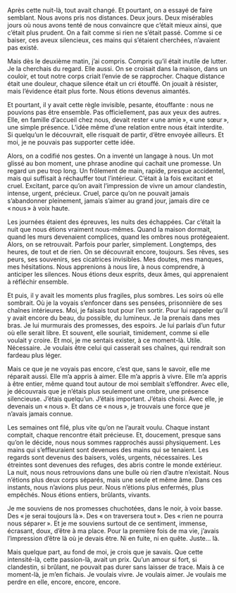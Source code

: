 Après cette nuit-là, tout avait changé. Et pourtant, on a essayé de faire semblant. Nous avons pris nos distances. Deux jours. Deux misérables jours où nous avons tenté de nous convaincre que c’était mieux ainsi, que c’était plus prudent. On a fait comme si rien ne s’était passé. Comme si ce baiser, ces aveux silencieux, ces mains qui s’étaient cherchées, n’avaient pas existé.

Mais dès le deuxième matin, j’ai compris. Compris qu’il était inutile de lutter. Je la cherchais du regard. Elle aussi. On se croisait dans la maison, dans un couloir, et tout notre corps criait l’envie de se rapprocher. Chaque distance était une douleur, chaque silence était un cri étouffé. On jouait à résister, mais l’évidence était plus forte. Nous étions devenus aimantés.

Et pourtant, il y avait cette règle invisible, pesante, étouffante : nous ne pouvions pas être ensemble. Pas officiellement, pas aux yeux des autres. Elle, en famille d’accueil chez nous, devait rester « une amie », « une sœur », une simple présence. L’idée même d’une relation entre nous était interdite. Si quelqu’un le découvrait, elle risquait de partir, d’être envoyée ailleurs. Et moi, je ne pouvais pas supporter cette idée.

Alors, on a codifié nos gestes. On a inventé un langage à nous. Un mot glissé au bon moment, une phrase anodine qui cachait une promesse. Un regard un peu trop long. Un frôlement de main, rapide, presque accidentel, mais qui suffisait à réchauffer tout l’intérieur. C’était à la fois excitant et cruel. Excitant, parce qu’on avait l’impression de vivre un amour clandestin, intense, urgent, précieux. Cruel, parce qu’on ne pouvait jamais s’abandonner pleinement, jamais s’aimer au grand jour, jamais dire ce « nous » à voix haute.

Les journées étaient des épreuves, les nuits des échappées. Car c’était la nuit que nous étions vraiment nous-mêmes. Quand la maison dormait, quand les murs devenaient complices, quand les ombres nous protégeaient. Alors, on se retrouvait. Parfois pour parler, simplement. Longtemps, des heures, de tout et de rien. On se découvrait encore, toujours. Ses rêves, ses peurs, ses souvenirs, ses cicatrices invisibles. Mes doutes, mes manques, mes hésitations. Nous apprenions à nous lire, à nous comprendre, à anticiper les silences. Nous étions deux esprits, deux âmes, qui apprenaient à réfléchir ensemble.

Et puis, il y avait les moments plus fragiles, plus sombres. Les soirs où elle sombrait. Où je la voyais s’enfoncer dans ses pensées, prisonnière de ses chaînes intérieures. Moi, je faisais tout pour l’en sortir. Pour lui rappeler qu’il y avait encore du beau, du possible, du lumineux. Je la prenais dans mes bras. Je lui murmurais des promesses, des espoirs. Je lui parlais d’un futur où elle serait libre. Et souvent, elle souriait, timidement, comme si elle voulait y croire. Et moi, je me sentais exister, à ce moment-là. Utile. Nécessaire. Je voulais être celui qui casserait ses chaînes, qui rendrait son fardeau plus léger.

Mais ce que je ne voyais pas encore, c’est que, sans le savoir, elle me réparait aussi. Elle m’a appris à aimer. Elle m’a appris à vivre. Elle m’a appris à être entier, même quand tout autour de moi semblait s’effondrer. Avec elle, je découvrais que je n’étais plus seulement une ombre, une présence silencieuse. J’étais quelqu’un. J’étais important. J’étais choisi. Avec elle, je devenais un « nous ». Et dans ce « nous », je trouvais une force que je n’avais jamais connue.

Les semaines ont filé, plus vite qu’on ne l’aurait voulu. Chaque instant comptait, chaque rencontre était précieuse. Et, doucement, presque sans qu’on le décide, nous nous sommes rapprochés aussi physiquement. Les mains qui s’effleuraient sont devenues des mains qui se tenaient. Les regards sont devenus des baisers, volés, urgents, nécessaires. Les étreintes sont devenues des refuges, des abris contre le monde extérieur. La nuit, nous nous retrouvions dans une bulle où rien d’autre n’existait. Nous n’étions plus deux corps séparés, mais une seule et même âme. Dans ces instants, nous n’avions plus peur. Nous n’étions plus enfermés, plus empêchés. Nous étions entiers, brûlants, vivants.

Je me souviens de nos promesses chuchotées, dans le noir, à voix basse. Des « je serai toujours là ». Des « on traversera tout ». Des « rien ne pourra nous séparer ». Et je me souviens surtout de ce sentiment, immense, écrasant, doux, d’être à ma place. Pour la première fois de ma vie, j’avais l’impression d’être là où je devais être. Ni en fuite, ni en quête. Juste… là.

Mais quelque part, au fond de moi, je crois que je savais. Que cette intensité-là, cette passion-là, avait un prix. Qu’un amour si fort, si clandestin, si brûlant, ne pouvait pas durer sans laisser de trace. Mais à ce moment-là, je m’en fichais. Je voulais vivre. Je voulais aimer. Je voulais me perdre en elle, encore, encore, encore.